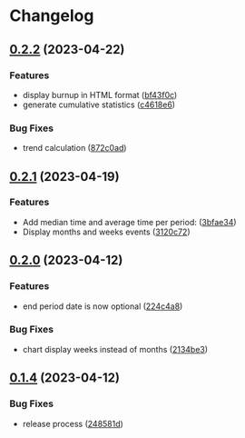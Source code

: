 # Changelog

## [0.2.2](https://github.com/bbougon/git-stats/compare/v0.2.1...v0.2.2) (2023-04-22)


### Features

* display burnup in HTML format ([bf43f0c](https://github.com/bbougon/git-stats/commit/bf43f0c6e162cfb4a2e61fa30f6cf57e135fc47c))
* generate cumulative statistics ([c4618e6](https://github.com/bbougon/git-stats/commit/c4618e6966c199f37d87506ac80b1323744b596f))


### Bug Fixes

* trend calculation ([872c0ad](https://github.com/bbougon/git-stats/commit/872c0adc45e07079a09417aa4ee9b038178444fc))

## [0.2.1](https://github.com/bbougon/git-stats/compare/v0.2.0...v0.2.1) (2023-04-19)


### Features

* Add median time and average time per period: ([3bfae34](https://github.com/bbougon/git-stats/commit/3bfae34c9cc538dd8c684cd6a77daa8a7426c4fc))
* Display months and weeks events ([3120c72](https://github.com/bbougon/git-stats/commit/3120c72b838e57b8952066471ec088e2eb8bdf0a))

## [0.2.0](https://github.com/bbougon/git-stats/compare/v0.1.4...v0.2.0) (2023-04-12)


### Features

* end period date is now optional ([224c4a8](https://github.com/bbougon/git-stats/commit/224c4a8e2e294ff7b422e7afe54c8ab441b85dc9))


### Bug Fixes

* chart display weeks instead of months ([2134be3](https://github.com/bbougon/git-stats/commit/2134be38849e8adeffc1803b45066d20293b140d))

## [0.1.4](https://github.com/bbougon/git-stats/compare/v0.1.3...v0.1.4) (2023-04-12)


### Bug Fixes

* release process ([248581d](https://github.com/bbougon/git-stats/commit/248581de65916161efdce538de6b5ba7ec471d45))
